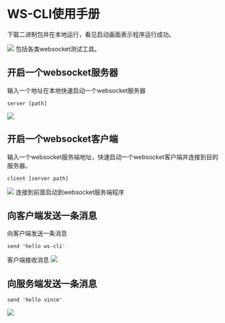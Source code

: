 # WS-CLI使用手册
下载二进制包并在本地运行，看见启动画面表示程序运行成功。

![](/Users/wangshijie/workspace/go/vince-0202/ws-cli/docs/quickStart/images/allCommands.png)
包括各类websocket测试工具。
## 开启一个websocket服务器
输入一个地址在本地快速启动一个websocket服务器
```shell
server [path]
```
![](/Users/wangshijie/workspace/go/vince-0202/ws-cli/docs/quickStart/images/startWsServer.png)

## 开启一个websocket客户端
输入一个websocket服务端地址，快速启动一个websocket客户端并连接到目的服务器。
```shell
client [server path]
```
![](/Users/wangshijie/workspace/go/vince-0202/ws-cli/docs/quickStart/images/startWsClient.png)
连接到前面启动到websocket服务端程序
## 向客户端发送一条消息
向客户端发送一条消息
```shell
send 'hello ws-cli'
```
客户端接收消息
![](/Users/wangshijie/workspace/go/vince-0202/ws-cli/docs/quickStart/images/clientReceivedHello.png)
## 向服务端发送一条消息
```shell
send 'hello vince'
```
![](/Users/wangshijie/workspace/go/vince-0202/ws-cli/docs/quickStart/images/serverReceivedHello.png)